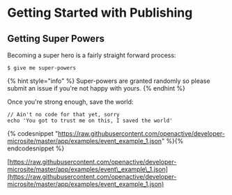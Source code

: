 # Getting Started with Publishing

## Getting Super Powers

Becoming a super hero is a fairly straight forward process:

```
$ give me super-powers
```

{% hint style="info" %}
 Super-powers are granted randomly so please submit an issue if you're not happy with yours.
{% endhint %}

Once you're strong enough, save the world:

```
// Ain't no code for that yet, sorry
echo 'You got to trust me on this, I saved the world'

```




{% codesnippet "https://raw.githubusercontent.com/openactive/developer-microsite/master/app/examples/event_example_1.json" %}{% endcodesnippet %}


[https://raw.githubusercontent.com/openactive/developer-microsite/master/app/examples/event\_example\_1.json](https://raw.githubusercontent.com/openactive/developer-microsite/master/app/examples/event_example_1.json)

